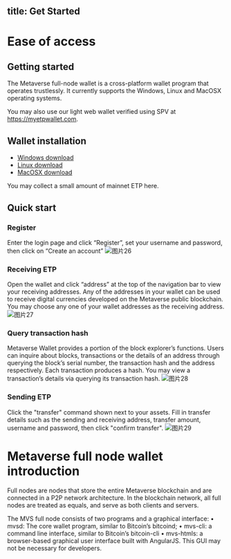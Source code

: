 title: Get Started
---

# Ease of access
## Getting started
The Metaverse full-node wallet is a cross-platform wallet program that operates trustlessly. It currently supports the Windows, Linux and MacOSX operating systems.

You may also use our light web wallet verified using SPV at https://myetpwallet.com.

## Wallet installation
* [Windows download](setup-windows.html)
* [Linux download](setup-linux.html)
* [MacOSX download](setup-macosx.html)

You may collect a small amount of mainnet ETP here. 
## Quick start

### Register
Enter the login page and click “Register”, set your username and password, then click on “Create an account”
![图片26](http://ozr028g59.bkt.clouddn.com/17-11-21/94516277.jpg)

### Receiving ETP
Open the wallet and click “address” at the top of the navigation bar to view your receiving addresses. Any of the addresses in your wallet can be used to receive digital currencies developed on the Metaverse public blockchain. You may choose any one of your wallet addresses as the receiving address.
![图片27](http://ozr028g59.bkt.clouddn.com/17-11-21/57725692.jpg)

### Query transaction hash
Metaverse Wallet provides a portion of the block explorer’s functions. Users can inquire about blocks, transactions or the details of an address through querying the block’s serial number, the transaction hash and the address respectively. Each transaction produces a hash. You may view a transaction’s details via querying its transaction hash.
![图片28](http://ozr028g59.bkt.clouddn.com/17-11-21/59883126.jpg)

### Sending ETP
Click the "transfer" command shown next to your assets. Fill in transfer details such as the sending and receiving address, transfer amount, username and password, then click "confirm transfer".
![图片29](http://ozr028g59.bkt.clouddn.com/17-11-21/59988969.jpg)


# Metaverse full node wallet introduction
Full nodes are nodes that store the entire Metaverse blockchain and are connected in a P2P network architecture. In the blockchain network, all full nodes are treated as equals, and serve as both clients and servers. 

The MVS full node consists of two programs and a graphical interface:
•   mvsd: The core wallet program, similar to Bitcoin’s bitcoind;
•   mvs-cli: a command line interface, similar to Bitcoin’s bitcoin-cli
•   mvs-htmls: a browser-based graphical user interface built with AngularJS. This GUI may not be necessary for developers. 


